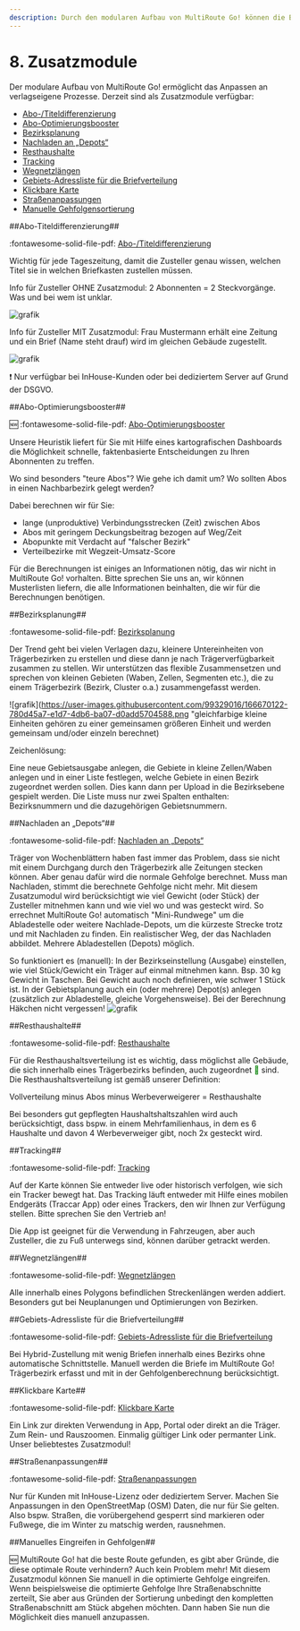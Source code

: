 ```yaml
---
description: Durch den modularen Aufbau von MultiRoute Go! können die Bedürfnisse und Aufgabenstellungen der Verlage und Zustellorganisationen abgebildet werden. Die Zusatzmodule sind optional und jederzeit zubuchbar.
---
```


# **8. Zusatzmodule**

Der modulare Aufbau von MultiRoute Go! ermöglicht das Anpassen an verlagseigene Prozesse. Derzeit sind als Zusatzmodule verfügbar:

- [Abo-/Titeldifferenzierung](#abo-titeldifferenzierung)
- [Abo-Optimierungsbooster](#abo-optimierungsbooster)
- [Bezirksplanung](#bezirksplanung)
- [Nachladen an „Depots“](#nachladen-an-depots)
- [Resthaushalte](#resthaushalte)
- [Tracking](#tracking)
- [Wegnetzlängen](#wegnetzlangen)
- [Gebiets-Adressliste für die Briefverteilung](#gebiets-adressliste-fur-die-briefverteilung)
- [Klickbare Karte](#klickbare-karte)
- [Straßenanpassungen](#straenanpassungen)
- [Manuelle Gehfolgensortierung](#manuelles-eingreifen-in-gehfolgen)

    
##Abo-Titeldifferenzierung##

:fontawesome-solid-file-pdf: [Abo-/Titeldifferenzierung](https://gbconsite.de/wp-content/uploads/2019/10/Abo-Titeldifferenzierung-MRGo-Zusatzmodul.pdf)

Wichtig für jede Tageszeitung, damit die Zusteller genau wissen, welchen Titel sie in welchen Briefkasten zustellen müssen. 

Info für Zusteller OHNE Zusatzmodul: 2 Abonnenten = 2 Steckvorgänge.
Was und bei wem ist unklar.

![grafik](https://user-images.githubusercontent.com/99329016/167622701-d5e9c356-2f1c-44c7-9bcb-5d6082243aa7.png "Anzahl der Abos")


Info für Zusteller MIT Zusatzmodul: Frau Mustermann erhält eine Zeitung und ein Brief (Name steht drauf) wird im gleichen Gebäude zugestellt.

![grafik](https://user-images.githubusercontent.com/99329016/167623220-48f5dec6-5d71-409d-ad18-5bde2256427a.png "differenziert nach Produkten und Info der Anzahl")

:exclamation: Nur verfügbar bei InHouse-Kunden oder bei dediziertem Server auf Grund der DSGVO.



##Abo-Optimierungsbooster##

🆕 :fontawesome-solid-file-pdf: [Abo-Optimierungsbooster](https://gbconsite.de/wp-content/uploads/2024/02/Abo-Optimierungsbooster.pdf)

Unsere Heuristik liefert für Sie mit Hilfe eines kartografischen Dashboards die Möglichkeit schnelle, faktenbasierte Entscheidungen zu Ihren Abonnenten zu treffen. 

Wo sind besonders "teure Abos"? Wie gehe ich damit um?
Wo sollten Abos in einen Nachbarbezirk gelegt werden?

Dabei berechnen wir für Sie:

- lange (unproduktive) Verbindungsstrecken (Zeit) zwischen Abos
- Abos mit geringem Deckungsbeitrag bezogen auf Weg/Zeit
- Abopunkte mit Verdacht auf "falscher Bezirk"
- Verteilbezirke mit Wegzeit-Umsatz-Score


Für die Berechnungen ist einiges an Informationen nötig, das wir nicht in MultiRoute Go! vorhalten. Bitte sprechen Sie uns an, wir können Musterlisten liefern, die alle Informationen beinhalten, die wir für die Berechnungen benötigen.




##Bezirksplanung##

:fontawesome-solid-file-pdf:  [Bezirksplanung](https://gbconsite.de/wp-content/uploads/2019/10/Bezirksplanung-MRGo-Zusatzmodul.pdf)

Der Trend geht bei vielen Verlagen dazu, kleinere Untereinheiten von Trägerbezirken zu erstellen und diese dann je nach Trägerverfügbarkeit zusammen zu stellen. Wir unterstützen das flexible Zusammensetzen und sprechen von kleinen Gebieten (Waben, Zellen, Segmenten etc.), die zu einem Trägerbezirk (Bezirk, Cluster o.a.) zusammengefasst werden. 

![grafik](https://user-images.githubusercontent.com/99329016/166670122-780d45a7-e1d7-4db6-ba07-d0add5704588.png "gleichfarbige kleine Einheiten gehören zu einer gemeinsamen größeren Einheit und werden gemeinsam und/oder einzeln berechnet)

Zeichenlösung:

Eine neue Gebietsausgabe anlegen, die Gebiete in kleine Zellen/Waben anlegen und in einer Liste festlegen, welche Gebiete in einen Bezirk zugeordnet werden sollen. Dies kann dann per Upload in die Bezirksebene gespielt werden. Die Liste muss nur zwei Spalten enthalten: Bezirksnummern und die dazugehörigen Gebietsnummern.


##Nachladen an „Depots“##

:fontawesome-solid-file-pdf: [Nachladen an „Depots“](https://gbconsite.de/wp-content/uploads/2019/10/Abladeoptimierung-MRGo-Zusatzmodul.pdf)

Träger von Wochenblättern haben fast immer das Problem, dass sie nicht mit einem Durchgang durch den Trägerbezirk alle Zeitungen stecken können. Aber genau dafür wird die normale Gehfolge berechnet. Muss man Nachladen, stimmt die berechnete Gehfolge nicht mehr.
Mit diesem Zusatzumodul wird berücksichtigt wie viel Gewicht (oder Stück) der Zusteller mitnehmen kann und wie viel wo und was gesteckt wird. So errechnet MultiRoute Go! automatisch "Mini-Rundwege" um die Abladestelle oder weitere Nachlade-Depots, um die kürzeste Strecke trotz und mit Nachladen zu finden. 
Ein realistischer Weg, der das Nachladen abbildet.
Mehrere Abladestellen (Depots) möglich.

So funktioniert es (manuell):
In der Bezirkseinstellung (Ausgabe) einstellen, wie viel Stück/Gewicht ein Träger auf einmal mitnehmen kann. Bsp. 30 kg Gewicht in Taschen. Bei Gewicht auch noch definieren, wie schwer 1 Stück ist. 
In der Gebietsplanung auch ein (oder mehrere) Depot(s) anlegen (zusätzlich zur Abladestelle, gleiche Vorgehensweise). Bei der Berechnung Häkchen nicht vergessen!
![grafik](https://user-images.githubusercontent.com/99329016/181526036-eda10285-0c0e-4be1-a2aa-face92a8eee0.png)



##Resthaushalte##

:fontawesome-solid-file-pdf: [Resthaushalte](https://gbconsite.de/wp-content/uploads/2019/10/Resthaushalte-MRGo-Zusatzmodul.pdf)

Für die Resthaushaltsverteilung ist es wichtig, dass möglichst alle Gebäude, die sich innerhalb eines Trägerbezirks befinden, auch zugeordnet <span style="color: green;">&#x1f534;&#xfe0e;</span>  sind. Die Resthaushaltsverteilung ist gemäß unserer Definition:

Vollverteilung minus Abos minus Werbeverweigerer = Resthaushalte 

Bei besonders gut gepflegten Haushaltshaltszahlen wird auch berücksichtigt, dass bspw. in einem Mehrfamilienhaus, in dem es 6 Haushalte und davon 4 Werbeverweiger gibt, noch 2x gesteckt wird.


##Tracking##

:fontawesome-solid-file-pdf: [Tracking](https://gbconsite.de/wp-content/uploads/2024/02/Tracking-MRGo-Zusatzmodul.pdf)

Auf der Karte können Sie entweder live oder historisch verfolgen, wie sich ein Tracker bewegt hat. Das Tracking läuft entweder mit Hilfe eines mobilen Endgeräts (Traccar App) oder eines Trackers, den wir Ihnen zur Verfügung stellen. Bitte sprechen Sie den Vertrieb an!

Die App ist geeignet für die Verwendung in Fahrzeugen, aber auch Zusteller, die zu Fuß unterwegs sind, können darüber getrackt werden.


##Wegnetzlängen##

:fontawesome-solid-file-pdf: [Wegnetzlängen](https://gbconsite.de/wp-content/uploads/2019/10/Wegnetzl%C3%A4nge-MRGo-Zusatzmodul.pdf)

Alle innerhalb eines Polygons befindlichen Streckenlängen werden addiert. Besonders gut bei Neuplanungen und Optimierungen von Bezirken.


##Gebiets-Adressliste für die Briefverteilung##

:fontawesome-solid-file-pdf: [Gebiets-Adressliste für die Briefverteilung](https://gbconsite.de/wp-content/uploads/2019/10/Gebiets-Adressliste-MRGo-Zusatzmodul.pdf)

Bei Hybrid-Zustellung mit wenig Briefen innerhalb eines Bezirks ohne automatische Schnittstelle. Manuell werden die Briefe im MultiRoute Go! Trägerbezirk erfasst und mit in der Gehfolgenberechnung berücksichtigt.


##Klickbare Karte##

:fontawesome-solid-file-pdf: [Klickbare Karte](https://gbconsite.de/wp-content/uploads/2019/10/Klickbare-Karte-MultiRouteGo-Zusatzmodul.pdf)

Ein Link zur direkten Verwendung in App, Portal oder direkt an die Träger. Zum Rein- und Rauszoomen. Einmalig gültiger Link oder permanter Link. 
Unser beliebtestes Zusatzmodul!


##Straßenanpassungen##

:fontawesome-solid-file-pdf: [Straßenanpassungen](https://gbconsite.de/wp-content/uploads/2021/11/Strassenanpassungen-MRGo-Zusatzmodul.pdf)

Nur für Kunden mit InHouse-Lizenz oder dediziertem Server. Machen Sie Anpassungen in den OpenStreetMap (OSM) Daten, die nur für Sie gelten. Also bspw. Straßen, die vorübergehend gesperrt sind markieren oder Fußwege, die im Winter zu matschig werden, rausnehmen. 


##Manuelles Eingreifen in Gehfolgen##

 🆕 MultiRoute Go! hat die beste Route gefunden, es gibt aber Gründe, die diese optimale Route verhindern? Auch kein Problem mehr!  Mit diesem Zusatzmodul können Sie manuell in die optimierte Gehfolge eingreifen. Wenn beispielsweise die optimierte Gehfolge Ihre Straßenabschnitte zerteilt, Sie aber aus Gründen der Sortierung unbedingt den kompletten Straßenabschnitt am Stück abgehen möchten. Dann haben Sie nun die Möglichkeit dies manuell anzupassen.

